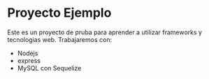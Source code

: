 # Proyecto Ejemplo

Este es un proyecto de pruba para aprender a utilizar frameworks y tecnologias web. Trabajaremos con:
- Nodejs
- express
- MySQL con Sequelize


